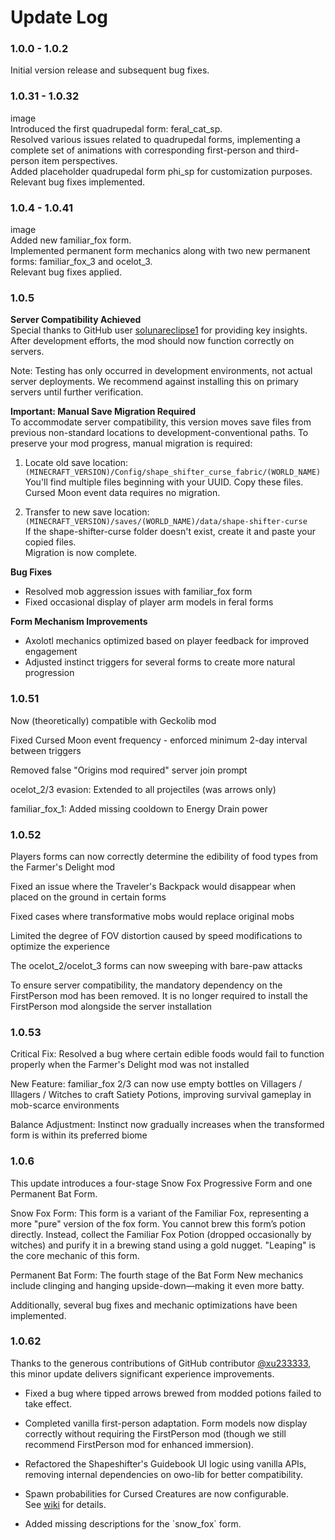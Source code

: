 # Update Log

### 1.0.0 - 1.0.2  
Initial version release and subsequent bug fixes.

### 1.0.31 - 1.0.32  
image  
Introduced the first quadrupedal form: feral_cat_sp.  
Resolved various issues related to quadrupedal forms, implementing a complete set of animations with corresponding first-person and third-person item perspectives.  
Added placeholder quadrupedal form phi_sp for customization purposes.  
Relevant bug fixes implemented.

### 1.0.4 - 1.0.41  
image  
Added new familiar_fox form.  
Implemented permanent form mechanics along with two new permanent forms: familiar_fox_3 and ocelot_3.  
Relevant bug fixes applied.

### 1.0.5  
**Server Compatibility Achieved**  
Special thanks to GitHub user [solunareclipse1](https://github.com/solunareclipse1) for providing key insights. After development efforts, the mod should now function correctly on servers.  

Note: Testing has only occurred in development environments, not actual server deployments. We recommend against installing this on primary servers until further verification.

**Important: Manual Save Migration Required**  
To accommodate server compatibility, this version moves save files from previous non-standard locations to development-conventional paths. To preserve your mod progress, manual migration is required:  

1. Locate old save location:  
`(MINECRAFT_VERSION)/Config/shape_shifter_curse_fabric/(WORLD_NAME)`  
You'll find multiple files beginning with your UUID. Copy these files.  
Cursed Moon event data requires no migration.  

2. Transfer to new save location:  
`(MINECRAFT_VERSION)/saves/(WORLD_NAME)/data/shape-shifter-curse`  
If the shape-shifter-curse folder doesn't exist, create it and paste your copied files.  
Migration is now complete.  

**Bug Fixes**  
- Resolved mob aggression issues with familiar_fox form  
- Fixed occasional display of player arm models in feral forms  

**Form Mechanism Improvements**  
- Axolotl mechanics optimized based on player feedback for improved engagement  
- Adjusted instinct triggers for several forms to create more natural progression

### 1\.0.51

Now (theoretically) compatible with Geckolib mod

Fixed Cursed Moon event frequency - enforced minimum 2-day interval between triggers

Removed false "Origins mod required" server join prompt

ocelot_2/3 evasion: Extended to all projectiles (was arrows only)

familiar_fox_1: Added missing cooldown to Energy Drain power

### 1\.0.52

Players forms can now correctly determine the edibility of food types from the Farmer's Delight mod

Fixed an issue where the Traveler's Backpack would disappear when placed on the ground in certain forms

Fixed cases where transformative mobs would replace original mobs

Limited the degree of FOV distortion caused by speed modifications to optimize the experience

The ocelot_2/ocelot_3 forms can now sweeping with bare-paw attacks

To ensure server compatibility, the mandatory dependency on the FirstPerson mod has been removed. It is no longer required to install the FirstPerson mod alongside the server installation

### 1\.0.53

Critical Fix: Resolved a bug where certain edible foods would fail to function properly when the Farmer's Delight mod was not installed

New Feature: familiar_fox 2/3 can now use empty bottles on Villagers / Illagers / Witches to craft Satiety Potions, improving survival gameplay in mob-scarce environments

Balance Adjustment: Instinct now gradually increases when the transformed form is within its preferred biome

### 1\.0.6

This update introduces a four-stage Snow Fox Progressive Form and one Permanent Bat Form.

Snow Fox Form:
This form is a variant of the Familiar Fox, representing a more "pure" version of the fox form.
You cannot brew this form’s potion directly. Instead, collect the Familiar Fox Potion (dropped occasionally by witches) and purify it in a brewing stand using a gold nugget.
"Leaping" is the core mechanic of this form.

Permanent Bat Form:
The fourth stage of the Bat Form
New mechanics include clinging and hanging upside-down—making it even more batty.

Additionally, several bug fixes and mechanic optimizations have been implemented.

### 1\.0.62

Thanks to the generous contributions of GitHub contributor [@xu233333](https://github.com/xu233333), this minor update delivers significant experience improvements.

- Fixed a bug where tipped arrows brewed from modded potions failed to take effect.

- Completed vanilla first-person adaptation. Form models now display correctly without requiring the FirstPerson mod (though we still recommend FirstPerson mod for enhanced immersion).

- Refactored the Shapeshifter's Guidebook UI logic using vanilla APIs, removing internal dependencies on owo-lib for better compatibility.

- Spawn probabilities for Cursed Creatures are now configurable. See [wiki](https://ssc-wiki.readthedocs.io/en/latest/mod_content/mod_config/) for details.

- Added missing descriptions for the \`snow_fox\` form.
